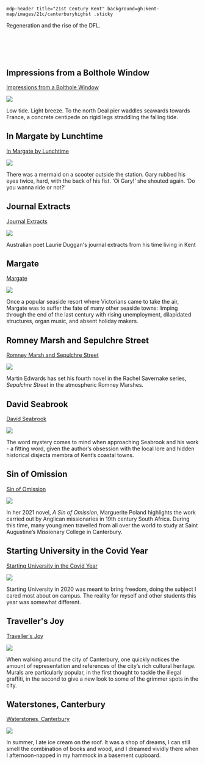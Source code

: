 `mdp-header title="21st Century Kent" background=gh:kent-map/images/21c/canterburyhighst .sticky`

Regeneration and the rise of the DFL.

# &nbsp; 
<param class="cards">

## Impressions from a Bolthole Window

[Impressions from a Bolthole Window](21c-impressions-hirst)

![](https://raw.githubusercontent.com/kent-map/images/main/thumbnails/poetry_Impressions_from_a_bolt_hole.jpg)

Low tide. Light breeze. To the north Deal pier waddles seawards towards France, a concrete centipede on rigid legs straddling the falling tide.

## In Margate by Lunchtime

[In Margate by Lunchtime](21c-margate-lunchtime)

![](https://raw.githubusercontent.com/kent-map/images/main/thumbnails/21c_In_Margate_by_Lunchtime.jpg)

There was a mermaid on a scooter outside the station. Gary rubbed his eyes twice, hard, with the back of his fist. ‘Oi Gary!’ she shouted again. ‘Do you wanna ride or not?’

## Journal Extracts

[Journal Extracts](21c-kent-journal-extracts)

![](https://raw.githubusercontent.com/kent-map/images/main/thumbnails/21c_Journal_Extracts.jpg)

Australian poet Laurie Duggan's journal extracts from his time living in Kent

## Margate

[Margate](21c-margate)

![](https://raw.githubusercontent.com/kent-map/images/main/thumbnails/21c_Margate.jpg)

Once a popular seaside resort where Victorians came to take the air, Margate was to suffer the fate of many other seaside towns: limping through the end of the last century with rising unemployment, dilapidated structures, organ music, and absent holiday makers.

## Romney Marsh and Sepulchre Street

[Romney Marsh and Sepulchre Street](21c-edwards-sepulchre-street)

![](https://raw.githubusercontent.com/kent-map/images/main/thumbnails/21c_Romney_Marsh_and_Sepulchre_Street.jpg)

Martin Edwards has set his fourth novel in the Rachel Savernake series, _Sepulchre Street_ in the atmospheric Romney Marshes. 

## David Seabrook

[David Seabrook](21c-seabrook-biography)

![](https://raw.githubusercontent.com/kent-map/images/main/thumbnails/21c_David_Seabrook.jpg)

The word mystery comes to mind when approaching Seabrook and his work - a fitting word, given the author’s obsession with the local lore and hidden historical disjecta membra of Kent’s coastal towns.

## Sin of Omission

[Sin of Omission](21c-sin-of-omission)

![](https://raw.githubusercontent.com/kent-map/images/main/thumbnails/21_Augustine_College.jpg)

In her 2021 novel, _A Sin of Omission_, Marguerite Poland highlights the work carried out by Anglican missionaries in 19th century South Africa. During this time, many young men travelled from all over the world to study at Saint Augustine’s Missionary College in Canterbury. 

## Starting University in the Covid Year

[Starting University in the Covid Year](21c-canterbury-covid)

![](https://raw.githubusercontent.com/kent-map/images/main/thumbnails/21c_Starting_University_in_the_Covid_Year.jpg)

Starting University in 2020 was meant to bring freedom, doing the subject I cared most about on campus. The reality for myself and other students this year was somewhat different.

## Traveller's Joy

[Traveller's Joy](21c-travellers-joy)

![](https://raw.githubusercontent.com/kent-map/images/main/thumbnails/21c_Traveller’s_Joy.jpg)

When walking around the city of Canterbury, one quickly notices the amount of representation and references of the city’s rich cultural heritage. Murals are particularly popular, in the first thought to tackle the illegal graffiti, in the second to give a new look to some of the grimmer spots in the city. 

## Waterstones, Canterbury

[Waterstones, Canterbury](21c-waterstones-canterbury)

![](https://raw.githubusercontent.com/kent-map/images/main/thumbnails/21c_Waterstones,_Canterbury.jpg)

In summer, I ate ice cream on the roof. It was a shop of dreams, I can still smell the combination of books and wood, and I dreamed vividly there when I afternoon-napped in my hammock in a basement cupboard.

